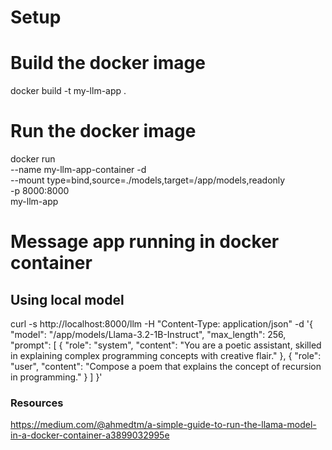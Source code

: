 # Setup


# Build the docker image
docker build -t my-llm-app .

# Run the docker image
docker run \
	--name my-llm-app-container -d \
	--mount type=bind,source=./models,target=/app/models,readonly \
	-p 8000:8000 \
	my-llm-app


# Message app running in docker container 

## Using local model
curl -s http://localhost:8000/llm -H "Content-Type: application/json" -d '{                 
  "model": "/app/models/Llama-3.2-1B-Instruct",
  "max_length": 256,
  "prompt": [
    {
      "role": "system",
      "content": "You are a poetic assistant, skilled in explaining complex programming concepts with creative flair."
    },
    {
      "role": "user",
      "content": "Compose a poem that explains the concept of recursion in programming."
    }
  ]
}'



### Resources

https://medium.com/@ahmedtm/a-simple-guide-to-run-the-llama-model-in-a-docker-container-a3899032995e